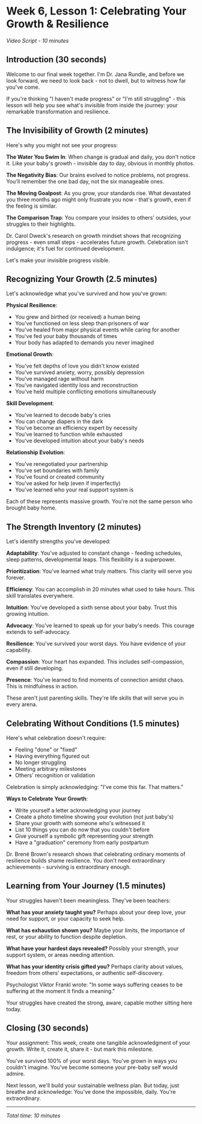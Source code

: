 # Week 6, Lesson 1: Celebrating Your Growth & Resilience
*Video Script - 10 minutes*

## Introduction (30 seconds)

Welcome to our final week together. I'm Dr. Jana Rundle, and before we look forward, we need to look back - not to dwell, but to witness how far you've come.

If you're thinking "I haven't made progress" or "I'm still struggling" - this lesson will help you see what's invisible from inside the journey: your remarkable transformation and resilience.

## The Invisibility of Growth (2 minutes)

Here's why you might not see your progress:

**The Water You Swim In**: When change is gradual and daily, you don't notice it. Like your baby's growth - invisible day to day, obvious in monthly photos.

**The Negativity Bias**: Our brains evolved to notice problems, not progress. You'll remember the one bad day, not the six manageable ones.

**The Moving Goalpost**: As you grow, your standards rise. What devastated you three months ago might only frustrate you now - that's growth, even if the feeling is similar.

**The Comparison Trap**: You compare your insides to others' outsides, your struggles to their highlights.

Dr. Carol Dweck's research on growth mindset shows that recognizing progress - even small steps - accelerates future growth. Celebration isn't indulgence; it's fuel for continued development.

Let's make your invisible progress visible.

## Recognizing Your Growth (2.5 minutes)

Let's acknowledge what you've survived and how you've grown:

**Physical Resilience**:
- You grew and birthed (or received) a human being
- You've functioned on less sleep than prisoners of war
- You've healed from major physical events while caring for another
- You've fed your baby thousands of times
- Your body has adapted to demands you never imagined

**Emotional Growth**:
- You've felt depths of love you didn't know existed
- You've survived anxiety, worry, possibly depression
- You've managed rage without harm
- You've navigated identity loss and reconstruction
- You've held multiple conflicting emotions simultaneously

**Skill Development**:
- You've learned to decode baby's cries
- You can change diapers in the dark
- You've become an efficiency expert by necessity
- You've learned to function while exhausted
- You've developed intuition about your baby's needs

**Relationship Evolution**:
- You've renegotiated your partnership
- You've set boundaries with family
- You've found or created community
- You've asked for help (even if imperfectly)
- You've learned who your real support system is

Each of these represents massive growth. You're not the same person who brought baby home.

## The Strength Inventory (2 minutes)

Let's identify strengths you've developed:

**Adaptability**: You've adjusted to constant change - feeding schedules, sleep patterns, developmental leaps. This flexibility is a superpower.

**Prioritization**: You've learned what truly matters. This clarity will serve you forever.

**Efficiency**: You can accomplish in 20 minutes what used to take hours. This skill translates everywhere.

**Intuition**: You've developed a sixth sense about your baby. Trust this growing intuition.

**Advocacy**: You've learned to speak up for your baby's needs. This courage extends to self-advocacy.

**Resilience**: You've survived your worst days. You have evidence of your capability.

**Compassion**: Your heart has expanded. This includes self-compassion, even if still developing.

**Presence**: You've learned to find moments of connection amidst chaos. This is mindfulness in action.

These aren't just parenting skills. They're life skills that will serve you in every arena.

## Celebrating Without Conditions (1.5 minutes)

Here's what celebration doesn't require:
- Feeling "done" or "fixed"
- Having everything figured out
- No longer struggling
- Meeting arbitrary milestones
- Others' recognition or validation

Celebration is simply acknowledging: "I've come this far. That matters."

**Ways to Celebrate Your Growth**:
- Write yourself a letter acknowledging your journey
- Create a photo timeline showing your evolution (not just baby's)
- Share your growth with someone who's witnessed it
- List 10 things you can do now that you couldn't before
- Give yourself a symbolic gift representing your strength
- Have a "graduation" ceremony from early postpartum

Dr. Brené Brown's research shows that celebrating ordinary moments of resilience builds shame resilience. You don't need extraordinary achievements - surviving is extraordinary enough.

## Learning from Your Journey (1.5 minutes)

Your struggles haven't been meaningless. They've been teachers:

**What has your anxiety taught you?**
Perhaps about your deep love, your need for support, or your capacity to seek help.

**What has exhaustion shown you?**
Maybe your limits, the importance of rest, or your ability to function despite depletion.

**What have your hardest days revealed?**
Possibly your strength, your support system, or areas needing attention.

**What has your identity crisis gifted you?**
Perhaps clarity about values, freedom from others' expectations, or authentic self-discovery.

Psychologist Viktor Frankl wrote: "In some ways suffering ceases to be suffering at the moment it finds a meaning."

Your struggles have created the strong, aware, capable mother sitting here today.

## Closing (30 seconds)

Your assignment: This week, create one tangible acknowledgment of your growth. Write it, create it, share it - but mark this milestone.

You've survived 100% of your worst days. You've grown in ways you couldn't imagine. You've become someone your pre-baby self would admire.

Next lesson, we'll build your sustainable wellness plan. But today, just breathe and acknowledge: You've done the impossible, daily. You're extraordinary.

---

*Total time: 10 minutes*